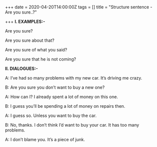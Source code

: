 +++
date = 2020-04-20T14:00:00Z
tags = []
title = "Structure sentence - Are you sure..?"

+++
**I. EXAMPLES:-**

 Are you sure?

Are you sure about that?

Are you sure of what you said?

Are you sure that he is not coming?

**II. DIALOGUES:-**

A: I’ve had so many problems with my new car. It’s driving me crazy.

B: Are you sure you don’t want to buy a new one?

A: How can I? I already spent a lot of money on this one.

B: I guess you’ll be spending a lot of money on repairs then.

A: I guess so. Unless you want to buy the car.

B: No, thanks. I don’t think I’d want to buy your car. It has too many problems.

A: I don’t blame you. It’s a piece of junk.